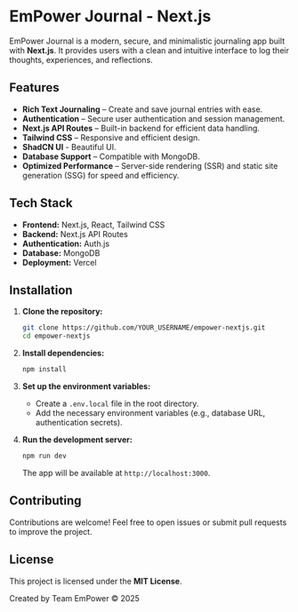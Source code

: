 # EmPower Journal - Next.js

EmPower Journal is a modern, secure, and minimalistic journaling app built with **Next.js**. It provides users with a clean and intuitive interface to log their thoughts, experiences, and reflections.

## Features

- **Rich Text Journaling** – Create and save journal entries with ease.
- **Authentication** – Secure user authentication and session management.
- **Next.js API Routes** – Built-in backend for efficient data handling.
- **Tailwind CSS** – Responsive and efficient design.
- **ShadCN UI** - Beautiful UI.
- **Database Support** – Compatible with MongoDB.
- **Optimized Performance** – Server-side rendering (SSR) and static site generation (SSG) for speed and efficiency.

## Tech Stack

- **Frontend:** Next.js, React, Tailwind CSS
- **Backend:** Next.js API Routes
- **Authentication:** Auth.js
- **Database:** MongoDB
- **Deployment:** Vercel
  
## Installation

1. **Clone the repository:**
   ```sh
   git clone https://github.com/YOUR_USERNAME/empower-nextjs.git
   cd empower-nextjs
   ```

2. **Install dependencies:**
   ```sh
   npm install
   ```

3. **Set up the environment variables:**
   - Create a `.env.local` file in the root directory.
   - Add the necessary environment variables (e.g., database URL, authentication secrets).

4. **Run the development server:**
   ```sh
   npm run dev
   ```
   The app will be available at `http://localhost:3000`.

## Contributing

Contributions are welcome! Feel free to open issues or submit pull requests to improve the project.

## License

This project is licensed under the **MIT License**.

Created by Team EmPower © 2025
